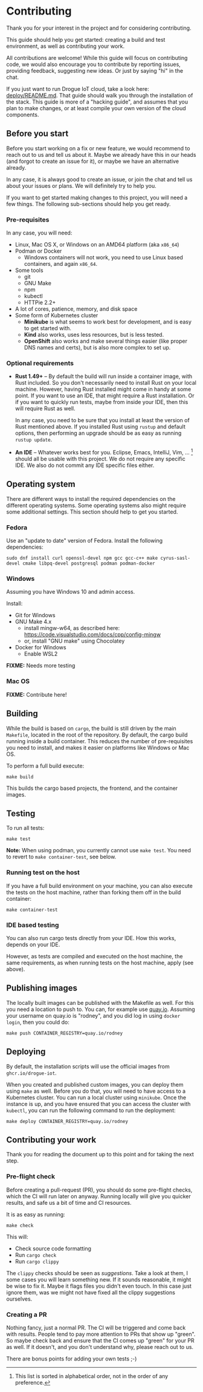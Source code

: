 
# Contributing

Thank you for your interest in the project and for considering contributing.

This guide should help you get started: creating a build and test environment, as well as contributing your work.

All contributions are welcome! While this guide will focus on contributing code, we would also encourage you to
contribute by reporting issues, providing feedback, suggesting new ideas. Or just by saying "hi" in the chat.

If you just want to run Drogue IoT cloud, take a look here: [deploy/README.md](deploy/README.adoc). That guide
should walk you through the installation of the stack. This guide is more of a "hacking guide", and assumes
that you plan to make changes, or at least compile your own version of the cloud components.

## Before you start

Before you start working on a fix or new feature, we would recommend to reach out to us and tell us about it. Maybe
we already have this in our heads (and forgot to create an issue for it), or maybe we have an alternative already.

In any case, it is always good to create an issue, or join the chat and tell us about your issues or plans. We will
definitely try to help you.

If you want to get started making changes to this project, you will need a few things. The following sub-sections
should help you get ready.

### Pre-requisites

In any case, you will need:

* Linux, Mac OS X, or Windows on an AMD64 platform (aka `x86_64`)
* Podman or Docker
  * Windows containers will not work, you need to use Linux based containers, and again `x86_64`. 
* Some tools
  * git
  * GNU Make
  * npm
  * kubectl
  * HTTPie 2.2+
* A lot of cores, patience, memory, and disk space
* Some form of Kubernetes cluster
  * **Minikube** is what seems to work best for development, and is easy to get started with.
  * **Kind** also works, uses less resources, but is less tested. 
  * **OpenShift** also works and make several things easier (like proper DNS names and certs), but is
    also more complex to set up.

### Optional requirements

* **Rust 1.49+** – By default the build will run inside a container image, with Rust included. So you don't necessarily
  need to install Rust on your local machine. However, having Rust installed might come in handy at some point. If you
  want to use an IDE, that might require a Rust installation. Or if you want to quickly run tests, maybe from inside
  your IDE, then this will require Rust as well.
  
  In any case, you need to be sure that you install at least the version of Rust mentioned above. If you installed
  Rust using `rustup` and default options, then performing an upgrade should be as easy as running `rustup update`.

* **An IDE** – Whatever works best for you. Eclipse, Emacs, IntelliJ, Vim, … [^1] should all be usable with this
  project. We do not require any specific IDE. We also do not commit any IDE specific files either.

[^1]: This list is sorted in alphabetical order, not in the order of any preference.

## Operating system

There are different ways to install the required dependencies on the different operating systems. Some operating
systems also might require some additional settings. This section should help to get you started.

### Fedora

Use an "update to date" version of Fedora. Install the following dependencies:

    sudo dnf install curl openssl-devel npm gcc gcc-c++ make cyrus-sasl-devel cmake libpq-devel postgresql podman podman-docker

### Windows

Assuming you have Windows 10 and admin access.

Install:

* Git for Windows
* GNU Make 4.x
  * install mingw-w64, as described here: https://code.visualstudio.com/docs/cpp/config-mingw
  * or, install "GNU make" using Chocolatey
* Docker for Windows
  * Enable WSL2

**FIXME:** Needs more testing

### Mac OS

**FIXME:** Contribute here!

## Building

While the build is based on `cargo`, the build is still driven by the main `Makefile`, located in
the root of the repository. By default, the cargo build running inside a build container. This reduces
the number of pre-requisites you need to install, and makes it easier on platforms like Windows or Mac OS.

To perform a full build execute:

    make build

This builds the cargo based projects, the frontend, and the container images.

## Testing

To run all tests:

    make test

**Note:** When using podman, you currently cannot use `make test`. You need to revert
to `make container-test`, see below.

### Running test on the host

If you have a full build environment on your machine, you can also execute the tests on the host machine,
rather than forking them off in the build container:

    make container-test

### IDE based testing

You can also run cargo tests directly from your IDE. How this works, depends on your IDE.

However, as tests are compiled and executed on the host machine, the same requirements, as when running
tests on the host machine, apply (see above).

## Publishing images

The locally built images can be published with the Makefile as well. For this you need a location to push to.
You can, for example use [quay.io](https://quay.io). Assuming your username on quay.io is "rodney", and
you did log in using `docker login`, then you could do:

    make push CONTAINER_REGISTRY=quay.io/rodney

## Deploying

By default, the installation scripts will use the official images from `ghcr.io/drogue-iot`.

When you created and published custom images, you can deploy them using `make` as well. Before you
do that, you will need to have access to a Kubernetes cluster. You can run a local cluster using `minikube`.
Once the instance is up, and you have ensured that you can access the cluster with `kubectl`, you can run
the following command to run the deployment:

    make deploy CONTAINER_REGISTRY=quay.io/rodney

## Contributing your work

Thank you for reading the document up to this point and for taking the next step.

### Pre-flight check

Before creating a pull-request (PR), you should do some pre-flight checks, which the CI will run later on anyway.
Running locally will give you quicker results, and safe us a bit of time and CI resources.

It is as easy as running:

    make check

This will:

* Check source code formatting
* Run `cargo check`
* Run `cargo clippy`

The `clippy` checks should be seen as *suggestions*. Take a look at them, I some cases you will learn something new. If
it sounds reasonable, it might be wise to fix it. Maybe it flags files you didn't even touch. In this case just ignore
them, was we might not have fixed all the clippy suggestions ourselves.

### Creating a PR

Nothing fancy, just a normal PR. The CI will be triggered and come back with results. People tend to pay more attention
to PRs that show up "green". So maybe check back and ensure that the CI comes up "green" for your PR as well. If it
doesn't, and you don't understand why, please reach out to us.

There are bonus points for adding your own tests ;-)
